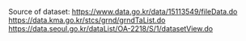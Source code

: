 Source of dataset:
  https://www.data.go.kr/data/15113549/fileData.do 
  https://data.kma.go.kr/stcs/grnd/grndTaList.do
  https://data.seoul.go.kr/dataList/OA-2218/S/1/datasetView.do
